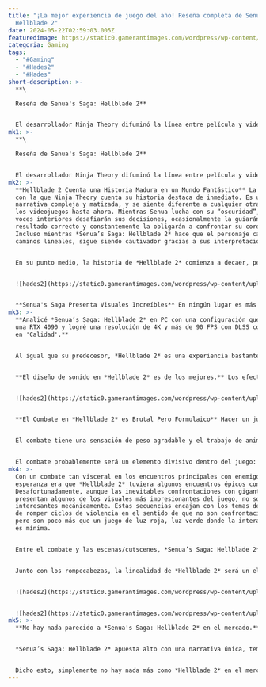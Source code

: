 ```yaml
---
title: "¡La mejor experiencia de juego del año! Reseña completa de Senua's Saga:
  Hellblade 2"
date: 2024-05-22T02:59:03.005Z
featuredimage: https://static0.gamerantimages.com/wordpress/wp-content/uploads/2024/05/senua-saga-hellblade-2-review.jpg?q=70&fit=contain&w=1140&h=&dpr=1
categoria: Gaming
tags:
  - "#Gaming"
  - "#Hades2"
  - "#Hades"
short-description: >-
  **\

  Reseña de Senua's Saga: Hellblade 2**


  El desarrollador Ninja Theory difuminó la línea entre película y videojuego con el primer *Hellblade*, un título que exploraba la psicosis en un contexto de mitología nórdica. Fue un logro impresionante por muchas razones, abordando complejas cuestiones de salud mental de una manera realista y presentando impresionantes gráficos y tecnología de captura de movimiento. *Senua’s Saga: Hellblade 2* sigue ese concepto llevándolo a nuevas alturas. Puede que no haga
mk1: >-
  **\

  Reseña de Senua's Saga: Hellblade 2**


  El desarrollador Ninja Theory difuminó la línea entre película y videojuego con el primer *Hellblade*, un título que exploraba la psicosis en un contexto de mitología nórdica. Fue un logro impresionante por muchas razones, abordando complejas cuestiones de salud mental de una manera realista y presentando impresionantes gráficos y tecnología de captura de movimiento. *Senua’s Saga: Hellblade 2* sigue ese concepto llevándolo a nuevas alturas. Puede que no haga mucho por evolucionar sus conceptos centrales, y por esa razón algunos jugadores se sentirán decepcionados, pero lo que *Senua’s Saga: Hellblade 2* logra con los gráficos, la jugabilidad y el diseño de sonido debe ser celebrado sin duda.
mk2: >-
  **Hellblade 2 Cuenta una Historia Madura en un Mundo Fantástico** La audacia
  con la que Ninja Theory cuenta su historia destaca de inmediato. Es una
  narrativa compleja y matizada, y se siente diferente a cualquier otra vista en
  los videojuegos hasta ahora. Mientras Senua lucha con su “oscuridad”, sus
  voces interiores desafiarán sus decisiones, ocasionalmente la guiarán hacia el
  resultado correcto y constantemente la obligarán a confrontar su cordura.
  Incluso mientras *Senua’s Saga: Hellblade 2* hace que el personaje camine por
  caminos lineales, sigue siendo cautivador gracias a sus interpretaciones.


  En su punto medio, la historia de *Hellblade 2* comienza a decaer, pero nunca por mucho tiempo. La introducción de compañeros le da a *Senua’s Saga* un tono diferente al del primer juego, mientras ella lidia con su propia psicosis junto a personajes en los que puede o no confiar. Y para cuando el juego llega a su conclusión, los jugadores habrán sido desafiados a considerar los eventos previos del juego y contemplar las decisiones que Senua tomó en el camino. Si lo logra con éxito variará de persona a persona, pero no se puede negar el gran riesgo que Ninja Theory tomó aquí. En lugar de convertir a Senua en una superheroína al estilo de Kratos, los desarrolladores expanden los conceptos centrales del primer juego en algo que se siente como una evolución inteligente.


  ![hades2](https://static0.gamerantimages.com/wordpress/wp-content/uploads/2024/05/hellblade-2-review-senua-psychosis.jpg?q=49&fit=crop&w=1500&dpr=2 "hades2")


  **Senua's Saga Presenta Visuales Increíbles** En ningún lugar es más evidente la evolución de *Hellblade* que en sus inmensamente impresionantes visuales. Incluso con el formato letterbox para compactar el marco y presumiblemente mejorar el rendimiento, *Senua’s Saga: Hellblade 2* es un festín visual lleno de un nivel de realismo que está en la cima de los videojuegos de hoy. Los paisajes de Islandia están capturados en toda su exuberante y escarpada maravilla, mientras que las secuencias más macabras y fantásticas tienen una palpabilidad aterradora. Rayos de luz atravesando el follaje, lluvia golpeando superficies irregulares y algunas de las llamas más bonitas alrededor – no hay escasez de elementos de diseño desafiantes, y sin embargo, Ninja Theory sigue empujando los límites en cuanto a escenarios y situaciones. Mientras que el primer juego presentaba más asentamientos, los niveles de *Hellblade 2* son más naturales, y a pesar de los caminos obvios, los fondos dan una sensación de amplitud.
mk3: >-
  **Analicé *Senua’s Saga: Hellblade 2* en PC con una configuración que incluye
  una RTX 4090 y logré una resolución de 4K y más de 90 FPS con DLSS configurado
  en 'Calidad'.**


  Al igual que su predecesor, *Hellblade 2* es una experiencia bastante lineal, pero nunca es aburrida en cuanto a los paisajes y sonidos. Junto a los hermosos entornos, los diseños de personajes están llenos de detalles y son tan realistas como uno puede esperar. El modelo de personaje de Senua tiene tantos toques sutiles que la hacen sentir real, y su animación facial es simplemente increíble. Las animaciones en el juego en general son de primera clase, lo cual es crucial para un juego que busca ser lo más cinematográfico posible. La ganadora del premio Game Awards, Melina Juergens, ofrece otra actuación sobresaliente como Senua, y un sólido elenco de actores se une a ella. Cada detalle en la cara de cada personaje está realizado con un detalle impecable, aunque algunos de los movimientos de la boca y los ojos son un poco exagerados.


  **El diseño de sonido en *Hellblade 2* es de los mejores.** Los efectos de sonido y las señales de audio para los rompecabezas y acciones son excelentes, pero es la mezcla de las voces internas de Senua lo que lleva el juego al siguiente nivel. La forma en que todos estos pensamientos dispares se superponen e incluso interactúan con los diálogos del juego hace que sea una de las experiencias de audio más dinámicas que he tenido. Se recomiendan auriculares por una buena razón, porque la manera en que todo se une vale la pena toda tu atención.


  ![hades2](https://static0.gamerantimages.com/wordpress/wp-content/uploads/2024/05/hellblade-2-review-companions.jpg?q=49&fit=crop&w=1500&dpr=2 "hades2")


  **El Combate en *Hellblade 2* es Brutal Pero Formulaico** Hacer un juego que se sienta cinematográfico y cuente una historia compleja es un desafío, pero encontrar una jugabilidad que apoye sus objetivos es donde *Senua’s Saga: Hellblade 2* encontrará su mayor fricción. No se puede negar que es un juego bellamente diseñado, pero la jugabilidad, a pesar de ser renovada para mejor, es bastante estándar.


  El combate tiene una sensación de peso agradable y el trabajo de animación en los tajos de espada de Senua, las esquivas y los remates son brutalmente deliciosos de ver, pero los elementos interactivos de sus sistemas de combate no desafiarán a los jugadores, incluso en la dificultad más alta. *Hellblade 2* hace que cada encuentro de combate se sienta como una arena, donde el fondo desaparece y los enemigos aparecen cuando es su "turno" de enfrentarse a Senua. Bloqueas o paras ataques y usas el espejo de Senua para ralentizar el tiempo cuando está cargado, pero en última instancia, los encuentros no se sienten muy diferentes entre sí. Son las animaciones las que hacen que las peleas sean visualmente emocionantes, y hay un peso satisfactorio en cada golpe de espada y bloqueo, lo cual contribuye en gran medida a hacer que estas arenas se sientan como tensas guerras de desgaste. Y hay una animación de parry llamativa que nunca envejece.


  El combate probablemente será un elemento divisivo dentro del juego: a algunos les encantará su enfoque cinematográfico, mientras que otros desearán más complejidad. En verdad, la estrategia para el combate es poco probable que cambie a lo largo del juego, pero eso no significa que las peleas no sean emocionantes. Para mí, la forma en que Ninja Theory intenta llevar la acción al estilo de película a un medio interactivo hizo que cada encuentro valiera la pena. Si acaso, desearía que hubiera más combate.
mk4: >-
  Con un combate tan visceral en los encuentros principales con enemigos, la
  esperanza era que *Hellblade 2* tuviera algunos encuentros épicos con jefes.
  Desafortunadamente, aunque las inevitables confrontaciones con gigantes
  presentan algunos de los visuales más impresionantes del juego, no son muy
  interesantes mecánicamente. Estas secuencias encajan con los temas del juego
  de romper ciclos de violencia en el sentido de que no son confrontaciones,
  pero son poco más que un juego de luz roja, luz verde donde la interactividad
  es mínima.


  Entre el combate y las escenas/cutscenes, *Senua’s Saga: Hellblade 2* presenta algunas soluciones de rompecabezas ligeras. No hay nada que desafíe al jugador más allá de moverse entre unos pocos puntos, pero hay algunos visuales geniales en estas secuencias de rompecabezas. Y aunque el rompecabezas de emparejamiento de símbolos del primer juego regresa, es menos tedioso que en *Hellblade 1*. En general, sin embargo, muchos de los rompecabezas se sienten más como un obstáculo entre el próximo punto de la historia o el encuentro de combate, y nunca coinciden del todo con los creativos visuales que los respaldan.


  Junto con los rompecabezas, la linealidad de *Hellblade 2* será un elemento contencioso. La exploración es mínima en el juego, con algunos desvíos que llevan a un coleccionable o a un callejón sin salida, y la mayor parte del tiempo los jugadores se pasarán moviéndose a lo largo de un camino establecido. El juego usa estas secuencias para rociar diálogos entre Senua y sus compañeros o para permitir que los monólogos internos se desboquen, pero es aquí donde el juego se acerca más a ser un simulador de caminata. Debido a lo impresionante que es visualmente el juego, no me importó moverme por los entornos y captar todo el trabajo de diseño en exhibición, pero algunos desearán más dinamismo en la travesía.


  ![hades2](https://static0.gamerantimages.com/wordpress/wp-content/uploads/2024/05/hellblade-2-review-one-on-one-combat.jpg?q=49&fit=contain&w=750&h=415&dpr=2 "hades2")


  ![hades2](https://static0.gamerantimages.com/wordpress/wp-content/uploads/2024/05/hellblade-2-review-unblockable-attack.jpg?q=49&fit=contain&w=750&h=415&dpr=2 "hades2")
mk5: >-
  **No hay nada parecido a *Senua's Saga: Hellblade 2* en el mercado.**


  *Senua’s Saga: Hellblade 2* apuesta alto con una narrativa única, temas complejos, gráficos de primer nivel, un diseño de sonido soberbio y una animación nítida. Al tratar de curar una experiencia cinematográfica, sin embargo, el juego puede sentirse menos interactivo y más prescrito. El combate es robusto y visceral, pero no es tan complejo como la mayoría de los juegos de acción de personajes. Simplemente pasas por los movimientos al resolver sus rompecabezas, incluso si son visualmente interesantes. Y moverse del punto A al punto B no ofrece mucho que hacer excepto seguir adelante. Si no disfrutaste del primer juego, entonces es poco probable que la secuela te convierta en un creyente.


  Dicho esto, simplemente no hay nada más como *Hellblade 2* en el mercado y eso por sí solo me mantuvo fascinado todo el tiempo. Sus elementos simplificados pueden no ser mecánicamente complejos, pero le dan a la historia un impulso que hace difícil dejarla. Ninja Theory aborda temas desafiantes y no muy vistos en juegos, con un trasfondo que oscila entre lo épico y lo íntimo. Su enfoque no tiene un atractivo generalizado, pero *Senua’s Saga: Hellblade 2* es lo más cercano a una película interactiva que hemos visto hasta ahora.
---
```

